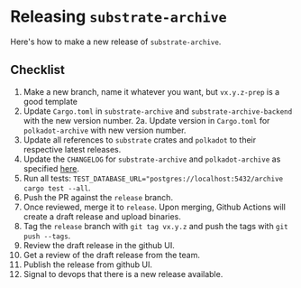 # Releasing `substrate-archive`

Here's how to make a new release of `substrate-archive`.

## Checklist

1. Make a new branch, name it whatever you want, but `vx.y.z-prep` is a good template
2. Update `Cargo.toml` in `substrate-archive` and `substrate-archive-backend` with the new version number.
   2a. Update version in `Cargo.toml` for `polkadot-archive` with new version number. 
3. Update all references to `substrate` crates and `polkadot` to their respective latest releases.
4. Update the `CHANGELOG` for `substrate-archive` and `polkadot-archive` as specified [here](https://keepachangelog.com/en/1.0.0/).
5. Run all tests: `TEST_DATABASE_URL="postgres://localhost:5432/archive cargo test --all`.
6. Push the PR against the `release` branch.
7. Once reviewed, merge it to `release`. Upon merging, Github Actions will create a draft release and upload
binaries.
8. Tag the `release` branch with `git tag vx.y.z` and push the tags with `git push --tags`.
9. Review the draft release in the github UI.
10. Get a review of the draft release from the team.
11. Publish the release from github UI.
12. Signal to devops that there is a new release available.
